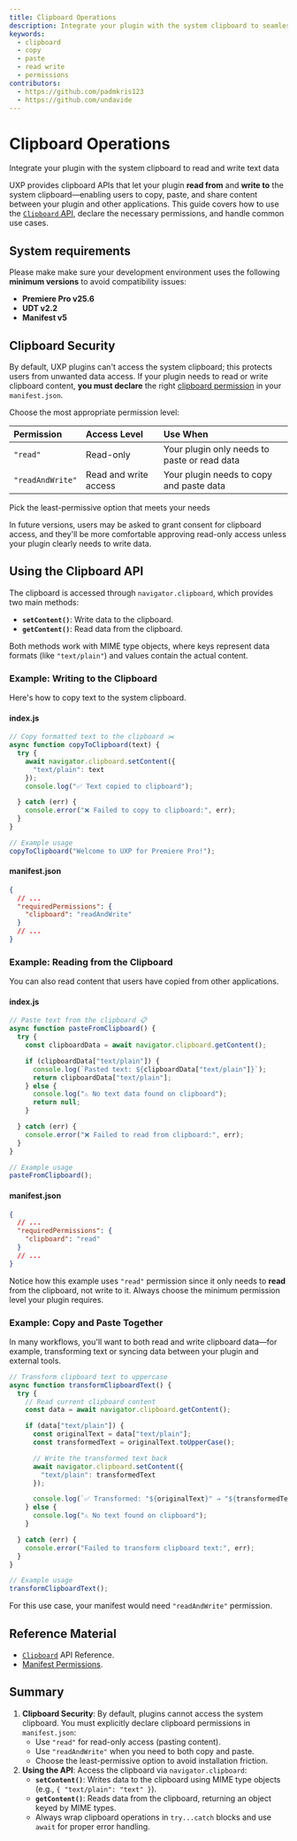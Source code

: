 ```yaml
---
title: Clipboard Operations
description: Integrate your plugin with the system clipboard to seamlessly read and write text data—enabling users to copy, paste, and share content between your plugin and other applications.
keywords:
  - clipboard
  - copy
  - paste
  - read write
  - permissions
contributors:
  - https://github.com/padmkris123
  - https://github.com/undavide
---
```


# Clipboard Operations

Integrate your plugin with the system clipboard to read and write text data

UXP provides clipboard APIs that let your plugin **read from** and **write to** the system clipboard—enabling users to copy, paste, and share content between your plugin and other applications. This guide covers how to use the [`Clipboard` API](../../../uxp-api/reference-js/Global%20Members/Data%20Transfers/Clipboard.md), declare the necessary permissions, and handle common use cases.

## System requirements

Please make make sure your development environment uses the following **minimum versions** to avoid compatibility issues:

- **Premiere Pro v25.6**
- **UDT v2.2**
- **Manifest v5**

## Clipboard Security

By default, UXP plugins can't access the system clipboard; this protects users from unwanted data access. If your plugin needs to read or write clipboard content, **you must declare** the right [clipboard permission](../../../plugins/concepts/manifest/index.md#permissionsdefinition) in your `manifest.json`.

Choose the most appropriate permission level:

| Permission       | Access Level          | Use When                                     |
| :--------------- | :-------------------- | :------------------------------------------- |
| `"read"`         | Read-only             | Your plugin only needs to paste or read data |
| `"readAndWrite"` | Read and write access | Your plugin needs to copy and paste data     |

<InlineAlert variant="info" slots="header, text"/>

Pick the least-permissive option that meets your needs

In future versions, users may be asked to grant consent for clipboard access, and they'll be more comfortable approving read-only access unless your plugin clearly needs to write data.

## Using the Clipboard API

The clipboard is accessed through `navigator.clipboard`, which provides two main methods:

- **`setContent()`**: Write data to the clipboard.
- **`getContent()`**: Read data from the clipboard.

Both methods work with MIME type objects, where keys represent data formats (like `"text/plain"`) and values contain the actual content.

### Example: Writing to the Clipboard

Here's how to copy text to the system clipboard.

<CodeBlock slots="heading, code" repeat="2" languages="JavaScript, JSON" />

#### index.js

```js
// Copy formatted text to the clipboard ✂️
async function copyToClipboard(text) {
  try {
    await navigator.clipboard.setContent({
      "text/plain": text
    });
    console.log("✅ Text copied to clipboard");

  } catch (err) {
    console.error("❌ Failed to copy to clipboard:", err);
  }
}

// Example usage
copyToClipboard("Welcome to UXP for Premiere Pro!");
```

#### manifest.json

```json
{
  // ...
  "requiredPermissions": {
    "clipboard": "readAndWrite"
  }
  // ...
}
```

### Example: Reading from the Clipboard

You can also read content that users have copied from other applications.

<CodeBlock slots="heading, code" repeat="2" languages="JavaScript, JSON" />

#### index.js

```js
// Paste text from the clipboard 📋
async function pasteFromClipboard() {
  try {
    const clipboardData = await navigator.clipboard.getContent();

    if (clipboardData["text/plain"]) {
      console.log(`Pasted text: ${clipboardData["text/plain"]}`);
      return clipboardData["text/plain"];
    } else {
      console.log("⚠️ No text data found on clipboard");
      return null;
    }

  } catch (err) {
    console.error("❌ Failed to read from clipboard:", err);
  }
}

// Example usage
pasteFromClipboard();
```

#### manifest.json

```json
{
  // ...
  "requiredPermissions": {
    "clipboard": "read"
  }
  // ...
}
```

<InlineAlert variant="info" slots="text"/>

Notice how this example uses `"read"` permission since it only needs to **read** from the clipboard, not write to it. Always choose the minimum permission level your plugin requires.

### Example: Copy and Paste Together

In many workflows, you'll want to both read and write clipboard data—for example, transforming text or syncing data between your plugin and external tools.

```js
// Transform clipboard text to uppercase
async function transformClipboardText() {
  try {
    // Read current clipboard content
    const data = await navigator.clipboard.getContent();

    if (data["text/plain"]) {
      const originalText = data["text/plain"];
      const transformedText = originalText.toUpperCase();

      // Write the transformed text back
      await navigator.clipboard.setContent({
        "text/plain": transformedText
      });

      console.log(`✅ Transformed: "${originalText}" → "${transformedText}"`);
    } else {
      console.log("⚠️ No text found on clipboard");
    }

  } catch (err) {
    console.error("Failed to transform clipboard text:", err);
  }
}

// Example usage
transformClipboardText();
```

For this use case, your manifest would need `"readAndWrite"` permission.

## Reference Material

- [`Clipboard`](../../../uxp-api/reference-js/Global%20Members/Data%20Transfers/Clipboard.md) API Reference.
- [Manifest Permissions](../../../plugins/concepts/manifest/index.md#permissionsdefinition).

## Summary

1. **Clipboard Security**: By default, plugins cannot access the system clipboard. You must explicitly declare clipboard permissions in `manifest.json`:
   - Use `"read"` for read-only access (pasting content).
   - Use `"readAndWrite"` when you need to both copy and paste.
   - Choose the least-permissive option to avoid installation friction.
2. **Using the API**: Access the clipboard via `navigator.clipboard`:
   - **`setContent()`**: Writes data to the clipboard using MIME type objects (e.g., `{ "text/plain": "text" }`).
   - **`getContent()`**: Reads data from the clipboard, returning an object keyed by MIME types.
   - Always wrap clipboard operations in `try...catch` blocks and use `await` for proper error handling.
